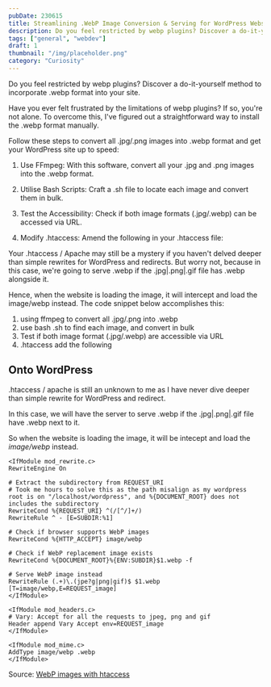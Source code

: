 ```yaml
---
pubDate: 230615
title: Streamlining .WebP Image Conversion & Serving for WordPress Websites
description: Do you feel restricted by webp plugins? Discover a do-it-yourself method to incorporate .webp format into your site.
tags: ["general", "webdev"]
draft: 1
thumbnail: "/img/placeholder.png" 
category: "Curiosity"
---
```


Do you feel restricted by webp plugins? Discover a do-it-yourself method to incorporate .webp format into your site.

Have you ever felt frustrated by the limitations of webp plugins? If so, you're not alone. To overcome this, I've figured out a straightforward way to install the .webp format manually.

Follow these steps to convert all .jpg/.png images into .webp format and get your WordPress site up to speed:

1. Use FFmpeg: With this software, convert all your .jpg and .png images into the .webp format.

2. Utilise Bash Scripts: Craft a .sh file to locate each image and convert them in bulk.

3. Test the Accessibility: Check if both image formats (.jpg/.webp) can be accessed via URL.

4. Modify .htaccess: Amend the following in your .htaccess file:

Your .htaccess / Apache may still be a mystery if you haven't delved deeper than simple rewrites for WordPress and redirects. But worry not, because in this case, we're going to serve .webp if the .jpg|.png|.gif file has .webp alongside it.

Hence, when the website is loading the image, it will intercept and load the image/webp instead. The code snippet below accomplishes this:


1. using ffmpeg to convert all .jpg/.png into .webp
2. use bash .sh to find each image, and convert in bulk
3. Test if both image format (.jpg/.webp) are accessible via URL
4. .htaccess add the following 

## Onto WordPress

.htaccess / apache is still an unknown to me as I have never dive deeper than simple rewrite for WordPress and redirect.

In this case, we will have the server to serve .webp if the .jpg|.png|.gif file have .webp next to it.

So when the website is loading the image, it will be intecept and load the *image/webp* instead.


```
<IfModule mod_rewrite.c>
RewriteEngine On

# Extract the subdirectory from REQUEST_URI
# Took me hours to solve this as the path misalign as my wordpress root is on "/localhost/wordpress", and %{DOCUMENT_ROOT} does not includes the subdirectory
RewriteCond %{REQUEST_URI} ^(/[^/]+/)
RewriteRule ^ - [E=SUBDIR:%1]

# Check if browser supports WebP images
RewriteCond %{HTTP_ACCEPT} image/webp

# Check if WebP replacement image exists
RewriteCond %{DOCUMENT_ROOT}%{ENV:SUBDIR}$1.webp -f

# Serve WebP image instead
RewriteRule (.+)\.(jpe?g|png|gif)$ $1.webp [T=image/webp,E=REQUEST_image]
</IfModule>

<IfModule mod_headers.c>
# Vary: Accept for all the requests to jpeg, png and gif
Header append Vary Accept env=REQUEST_image
</IfModule>

<IfModule mod_mime.c>
AddType image/webp .webp
</IfModule>
```
Source: [WebP images with htaccess](https://github.com/vincentorback/WebP-images-with-htaccess)